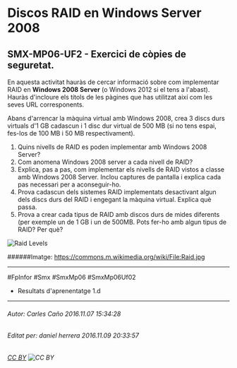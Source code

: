 # Discos RAID en Windows Server 2008
## SMX-MP06-UF2 - Exercici de còpies de seguretat.
En aquesta activitat hauràs de cercar informació sobre com implementar RAID en **Windows 2008 Server** (o Windows 2012 si el tens a l'abast). Hauràs d'incloure els títols de les pàgines que has utilitzat així com les seves URL corresponents.

Abans d'arrencar la màquina virtual amb Windows 2008, crea 3 discs durs virtuals d'1 GB
cadascun i 1 disc dur virtual de 500 MB (si no tens espai, fes-los de 100 MB i 50 MB respectivament).

1. Quins nivells de RAID es poden implementar amb Windows 2008 Server?
2. Com anomena Windows 2008 server a cada nivell de RAID?
3. Explica, pas a pas, com implementar els nivells de RAID vistos a classe amb Windows
2008 Server. Inclou captures de pantalla i explica cada pas necessari per a aconseguir-ho.
4. Prova cadascun dels sistemes RAID implementats desactivant algun dels discs durs del
RAID i engegant la màquina virtual. Explica què passa.
5. Prova a crear cada tipus de RAID amb discos durs de mides diferents (per exemple un de 1
GB i un de 500MB. Pots fer-ho amb algun tipus de RAID? Per què?



![Raid Levels](https://upload.wikimedia.org/wikipedia/commons/thumb/8/89/Raid.jpg/800px-Raid.jpg)

######Imatge: https://commons.m.wikimedia.org/wiki/File:Raid.jpg

---

#FpInfor #Smx #SmxMp06 #SmxMp06Uf02

* Resultats d'aprenentatge 1.d
---

###### Autor: Carles Caño 2016.11.07 15:34:28
###### Editat per: daniel herrera 2016.11.09 20:33:57
###### [CC BY](https://creativecommons.org/licenses/by/4.0/) ![CC BY](https://licensebuttons.net/l/by/3.0/80x15.png)
